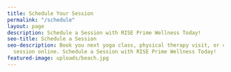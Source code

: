 ```yaml
---
title: Schedule Your Session
permalink: "/schedule"
layout: page
description: Schedule a Session with RISE Prime Wellness Today!
seo-title: Schedule a Session
seo-description: Book you next yoga class, physical therapy visit, or cryotherapy
  session online. Schedule a Session with RISE Prime Wellness Today!
featured-image: uploads/beach.jpg
---
```


<!-- Vagaro booking widget -->
<div class="vagaro" style="width:100%; padding:0; border:0; margin:0 auto; text-align:center;"><style>.vagaro a {font-size:14px; color:#AAA; text-decoration:none;}</style>
<script type="text/javascript" src="https://www.vagaro.com/resources/WidgetEmbeddedLoader/OZquC38uDIPqFJ1y68?v=udcvgFPZdRuzCJXJ9dRwXgV7fOlEVvmuDzBQMdbryZuW#"></script>
</div>

<!-- <section id="flex-section-mindbody">
  <!-- Appointments Mindbody widget
  <div>
    <script src="https://widgets.healcode.com/javascripts/healcode.js" type="text/javascript"></script>
    <healcode-widget data-type="appointments" data-widget-partner="object" data-widget-id="2521356275d" data-widget-version="0.1"></healcode-widget>
  </div>
  <div>
    <h3>Yoga Classes</h3>
    <p>If you'd like to view and book one of our yoga classes, please visit our <a href="{{ site.url }}/yoga">Yoga page.</a></p>
    <h3>Physical Therapy</h3>
    <p>Visit our <a href="{{ site.url }}/physical-therapy">Physical Therapy page</a> to learn more about our treatment options,<br>or <a href="{{ site.url }}/schedule#contact">contact us</a> to schedule an initial consultation today!</p>
  </div>
</section> -->
